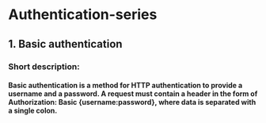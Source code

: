 # Authentication-series

## 1. Basic authentication

### Short description:
#### Basic authentication is a method for HTTP authentication to provide a username and a password. A request must contain a header in the form of Authorization: Basic {username:password}, where data is separated with a single colon.
